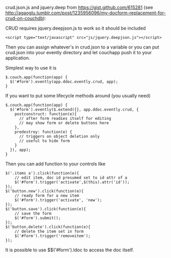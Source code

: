 crud.json.js and jquery.deep from https://gist.github.com/615281 (see http://agaoglu.tumblr.com/post/1235956096/my-docform-replacement-for-crud-on-couchdb):

CRUD requires jquery.deepjson.js to work so it should be included

    <script type="text/javascript" src="js/jquery.deepjson.js"></script>

Then you can assign whatever's in crud.json to a variable or you can put 
crud.json into your evently directory and let couchapp push it to your 
application. 

Simplest way to use it is

    $.couch.app(function(app) {
      $('#form').evently(app.ddoc.evently.crud, app);
    }

If you want to put some lifecycle methods around (you usually need)

    $.couch.app(function(app) {
      $('#form').evently($.extend({}, app.ddoc.evently.crud, {
        postconstruct: function(e){
          // after form readies itself for editing
          // may show form or delete buttons here
        },
        predestroy: function(e) {
          // triggers on object deletion only
          // useful to hide form
        }
      }), app);
    }

Then you can add function to your controls like 

    $('.items a').click(function(e){
        // edit item, doc id presumed set to id attr of a
        $('#form').trigger('activate',$(this).attr('id'));
    });
    $('button.new').click(function(e){
        // ready form for a new item
        $('#form').trigger('activate', 'new');
    });
    $('button.save').click(function(e){
        // save the form
        $('#form').submit();
    });
    $('button.delete').click(function(e){
        // delete the item set in form
        $('#form').trigger('removeitem');
    });


It is possible to use $$('#form').ldoc to access the doc itself.
